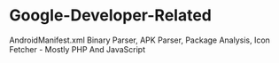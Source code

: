 Google-Developer-Related
========================

AndroidManifest.xml Binary Parser, APK Parser, Package Analysis, Icon Fetcher - Mostly PHP And JavaScript
